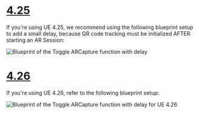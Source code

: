 # [4.25](#tab/425)

If you're using UE 4.25, we recommend using the following blueprint setup to add a small delay, because QR code tracking must be initialized AFTER starting an AR Session:

![Blueprint of the Toggle ARCapture function with delay](images/qr-codes-img-01.png)

# [4.26](#tab/426)

If you're using UE 4.26, refer to the following blueprint setup:

![Blueprint of the Toggle ARCapture function with delay for UE 4.26](images/qr-codes-img-02.png)